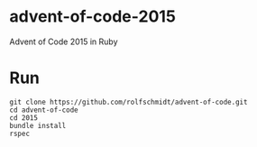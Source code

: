 # advent-of-code-2015

Advent of Code 2015 in Ruby

# Run

```
git clone https://github.com/rolfschmidt/advent-of-code.git
cd advent-of-code
cd 2015
bundle install
rspec
```
